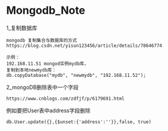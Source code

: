 # Mongodb_Note

1_复制数据库

```
mongodb 复制集合与数据库的方式
https://blog.csdn.net/yisun123456/article/details/78646774
```

```
示例：
192.168.11.51 mongod实例mydb库，
复制到本地newmydb库：
db.copyDatabase("mydb", "newmydb", "192.168.11.52");
```

2_mongoDB删除表中一个字段

```
https://www.cnblogs.com/zdfjf/p/6179691.html
```

例如要把User表中address字段删除
```
db.User.update({},{$unset:{'address':''}},false, true)
```

